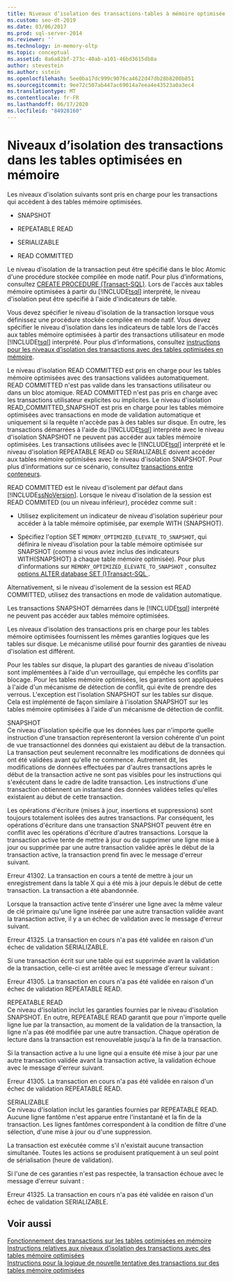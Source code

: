 ```yaml
---
title: Niveaux d’isolation des transactions-tables à mémoire optimisée | Microsoft Docs
ms.custom: seo-dt-2019
ms.date: 03/06/2017
ms.prod: sql-server-2014
ms.reviewer: ''
ms.technology: in-memory-oltp
ms.topic: conceptual
ms.assetid: 8a6a82bf-273c-40ab-a101-46bd3615db8a
author: stevestein
ms.author: sstein
ms.openlocfilehash: 5ee0ba17dc999c9076ca4622d47db28b8200b851
ms.sourcegitcommit: 9ee72c507ab447ac69014a7eea4e43523a0a3ec4
ms.translationtype: MT
ms.contentlocale: fr-FR
ms.lasthandoff: 06/17/2020
ms.locfileid: "84928160"
---
```

# <a name="transaction-isolation-levels-in-memory-optimized-tables"></a>Niveaux d’isolation des transactions dans les tables optimisées en mémoire

  Les niveaux d'isolation suivants sont pris en charge pour les transactions qui accèdent à des tables mémoire optimisées.  
  
-   SNAPSHOT  
  
-   REPEATABLE READ  
  
-   SERIALIZABLE  
  
-   READ COMMITTED  
  
 Le niveau d'isolation de la transaction peut être spécifié dans le bloc Atomic d'une procédure stockée compilée en mode natif. Pour plus d’informations, consultez [CREATE PROCEDURE &#40;Transact-SQL&#41;](/sql/t-sql/statements/create-procedure-transact-sql). Lors de l'accès aux tables mémoire optimisées à partir du [!INCLUDE[tsql](../includes/tsql-md.md)] interprété, le niveau d'isolation peut être spécifié à l'aide d'indicateurs de table.  
  
 Vous devez spécifier le niveau d'isolation de la transaction lorsque vous définissez une procédure stockée compilée en mode natif. Vous devez spécifier le niveau d'isolation dans les indicateurs de table lors de l'accès aux tables mémoire optimisées à partir des transactions utilisateur en mode [!INCLUDE[tsql](../includes/tsql-md.md)] interprété. Pour plus d’informations, consultez [instructions pour les niveaux d’isolation des transactions avec des tables optimisées en mémoire](../relational-databases/in-memory-oltp/memory-optimized-tables.md).  
  
 Le niveau d'isolation READ COMMITTED est pris en charge pour les tables mémoire optimisées avec des transactions validées automatiquement. READ COMMITTED n'est pas valide dans les transactions utilisateur ou dans un bloc atomique. READ COMMITTED n'est pas pris en charge avec les transactions utilisateur explicites ou implicites. Le niveau d'isolation READ_COMMITTED_SNAPSHOT est pris en charge pour les tables mémoire optimisées avec transactions en mode de validation automatique et uniquement si la requête n'accède pas à des tables sur disque. En outre, les transactions démarrées à l'aide du [!INCLUDE[tsql](../includes/tsql-md.md)] interprété avec le niveau d'isolation SNAPSHOT ne peuvent pas accéder aux tables mémoire optimisées. Les transactions utilisées avec le [!INCLUDE[tsql](../includes/tsql-md.md)] interprété et le niveau d'isolation REPEATABLE READ ou SERIALIZABLE doivent accéder aux tables mémoire optimisées avec le niveau d'isolation SNAPSHOT. Pour plus d’informations sur ce scénario, consultez [transactions entre conteneurs](cross-container-transactions.md).  
  
 READ COMMITTED est le niveau d'isolement par défaut dans [!INCLUDE[ssNoVersion](../includes/ssnoversion-md.md)]. Lorsque le niveau d'isolation de la session est READ COMMITED (ou un niveau inférieur), procédez comme suit :  
  
-   Utilisez explicitement un indicateur de niveau d'isolation supérieur pour accéder à la table mémoire optimisée, par exemple WITH (SNAPSHOT).  
  
-   Spécifiez l'option SET `MEMORY_OPTIMIZED_ELEVATE_TO_SNAPSHOT`, qui définira le niveau d'isolation pour la table mémoire optimisée sur SNAPSHOT (comme si vous aviez inclus des indicateurs WITH(SNAPSHOT) à chaque table mémoire optimisée). Pour plus d’informations sur `MEMORY_OPTIMIZED_ELEVATE_TO_SNAPSHOT` , consultez [options ALTER database SET &#40;&#41;Transact-SQL ](/sql/t-sql/statements/alter-database-transact-sql-set-options).  
  
 Alternativement, si le niveau d'isolement de la session est READ COMMITTED, utilisez des transactions en mode de validation automatique.  
  
 Les transactions SNAPSHOT démarrées dans le [!INCLUDE[tsql](../includes/tsql-md.md)] interprété ne peuvent pas accéder aux tables mémoire optimisées.  
  
 Les niveaux d'isolation des transactions pris en charge pour les tables mémoire optimisées fournissent les mêmes garanties logiques que les tables sur disque. Le mécanisme utilisé pour fournir des garanties de niveau d'isolation est différent.  
  
 Pour les tables sur disque, la plupart des garanties de niveau d'isolation sont implémentées à l'aide d'un verrouillage, qui empêche les conflits par blocage. Pour les tables mémoire optimisées, les garanties sont appliquées à l'aide d'un mécanisme de détection de conflit, qui évite de prendre des verrous. L'exception est l'isolation SNAPSHOT sur les tables sur disque. Cela est implémenté de façon similaire à l'isolation SNAPSHOT sur les tables mémoire optimisées à l'aide d'un mécanisme de détection de conflit.  
  
 SNAPSHOT  
 Ce niveau d'isolation spécifie que les données lues par n'importe quelle instruction d'une transaction représenteront la version cohérente d'un point de vue transactionnel des données qui existaient au début de la transaction. La transaction peut seulement reconnaître les modifications de données qui ont été validées avant qu'elle ne commence. Autrement dit, les modifications de données effectuées par d'autres transactions après le début de la transaction active ne sont pas visibles pour les instructions qui s'exécutent dans le cadre de ladite transaction. Les instructions d'une transaction obtiennent un instantané des données validées telles qu'elles existaient au début de cette transaction.  
  
 Les opérations d'écriture (mises à jour, insertions et suppressions) sont toujours totalement isolées des autres transactions. Par conséquent, les opérations d'écriture dans une transaction SNAPSHOT peuvent être en conflit avec les opérations d'écriture d'autres transactions. Lorsque la transaction active tente de mettre à jour ou de supprimer une ligne mise à jour ou supprimée par une autre transaction validée après le début de la transaction active, la transaction prend fin avec le message d'erreur suivant.  
  
 Erreur 41302. La transaction en cours a tenté de mettre à jour un enregistrement dans la table X qui a été mis à jour depuis le début de cette transaction. La transaction a été abandonnée.  
  
 Lorsque la transaction active tente d'insérer une ligne avec la même valeur de clé primaire qu'une ligne insérée par une autre transaction validée avant la transaction active, il y a un échec de validation avec le message d'erreur suivant.  
  
 Erreur 41325. La transaction en cours n'a pas été validée en raison d'un échec de validation SERIALIZABLE.  
  
 Si une transaction écrit sur une table qui est supprimée avant la validation de la transaction, celle-ci est arrêtée avec le message d'erreur suivant :  
  
 Erreur 41305. La transaction en cours n'a pas été validée en raison d'un échec de validation REPEATABLE READ.  
  
 REPEATABLE READ  
 Ce niveau d'isolation inclut les garanties fournies par le niveau d'isolation SNAPSHOT. En outre, REPEATABLE READ garantit que pour n'importe quelle ligne lue par la transaction, au moment de la validation de la transaction, la ligne n'a pas été modifiée par une autre transaction. Chaque opération de lecture dans la transaction est renouvelable jusqu'à la fin de la transaction.  
  
 Si la transaction active a lu une ligne qui a ensuite été mise à jour par une autre transaction validée avant la transaction active, la validation échoue avec le message d'erreur suivant.  
  
 Erreur 41305. La transaction en cours n'a pas été validée en raison d'un échec de validation REPEATABLE READ.  
  
 SERIALIZABLE  
 Ce niveau d'isolation inclut les garanties fournies par REPEATABLE READ. Aucune ligne fantôme n'est apparue entre l'instantané et la fin de la transaction. Les lignes fantômes correspondent à la condition de filtre d'une sélection, d'une mise à jour ou d'une suppression.  
  
 La transaction est exécutée comme s'il n'existait aucune transaction simultanée. Toutes les actions se produisent pratiquement à un seul point de sérialisation (heure de validation).  
  
 Si l'une de ces garanties n'est pas respectée, la transaction échoue avec le message d'erreur suivant :  
  
 Erreur 41325. La transaction en cours n'a pas été validée en raison d'un échec de validation SERIALIZABLE.  
  
## <a name="see-also"></a>Voir aussi  
 [Fonctionnement des transactions sur les tables optimisées en mémoire](../../2014/database-engine/understanding-transactions-on-memory-optimized-tables.md)   
 [Instructions relatives aux niveaux d’isolation des transactions avec des tables mémoire optimisées](../relational-databases/in-memory-oltp/memory-optimized-tables.md)   
 [Instructions pour la logique de nouvelle tentative des transactions sur des tables mémoire optimisées](../../2014/database-engine/guidelines-for-retry-logic-for-transactions-on-memory-optimized-tables.md)  
  
  
